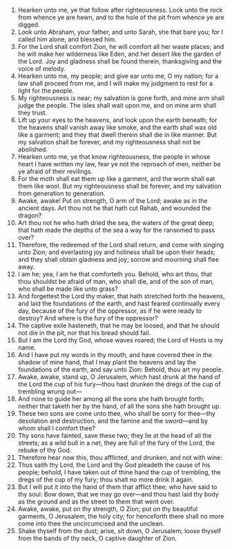 1. Hearken unto me, ye that follow after righteousness. Look unto the rock from whence ye are hewn, and to the hole of the pit from whence ye are digged.
2. Look unto Abraham, your father, and unto Sarah, she that bare you; for I called him alone, and blessed him.
3. For the Lord shall comfort Zion, he will comfort all her waste places; and he will make her wilderness like Eden, and her desert like the garden of the Lord. Joy and gladness shall be found therein, thanksgiving and the voice of melody.
4. Hearken unto me, my people; and give ear unto me, O my nation; for a law shall proceed from me, and I will make my judgment to rest for a light for the people.
5. My righteousness is near; my salvation is gone forth, and mine arm shall judge the people. The isles shall wait upon me, and on mine arm shall they trust.
6. Lift up your eyes to the heavens, and look upon the earth beneath; for the heavens shall vanish away like smoke, and the earth shall wax old like a garment; and they that dwell therein shall die in like manner. But my salvation shall be forever, and my righteousness shall not be abolished.
7. Hearken unto me, ye that know righteousness, the people in whose heart I have written my law, fear ye not the reproach of men, neither be ye afraid of their revilings.
8. For the moth shall eat them up like a garment, and the worm shall eat them like wool. But my righteousness shall be forever, and my salvation from generation to generation.
9. Awake, awake! Put on strength, O arm of the Lord; awake as in the ancient days. Art thou not he that hath cut Rahab, and wounded the dragon?
10. Art thou not he who hath dried the sea, the waters of the great deep; that hath made the depths of the sea a way for the ransomed to pass over?
11. Therefore, the redeemed of the Lord shall return, and come with singing unto Zion; and everlasting joy and holiness shall be upon their heads; and they shall obtain gladness and joy; sorrow and mourning shall flee away.
12. I am he; yea, I am he that comforteth you. Behold, who art thou, that thou shouldst be afraid of man, who shall die, and of the son of man, who shall be made like unto grass?
13. And forgettest the Lord thy maker, that hath stretched forth the heavens, and laid the foundations of the earth, and hast feared continually every day, because of the fury of the oppressor, as if he were ready to destroy? And where is the fury of the oppressor?
14. The captive exile hasteneth, that he may be loosed, and that he should not die in the pit, nor that his bread should fail.
15. But I am the Lord thy God, whose waves roared; the Lord of Hosts is my name.
16. And I have put my words in thy mouth, and have covered thee in the shadow of mine hand, that I may plant the heavens and lay the foundations of the earth, and say unto Zion: Behold, thou art my people.
17. Awake, awake, stand up, O Jerusalem, which hast drunk at the hand of the Lord the cup of his fury—thou hast drunken the dregs of the cup of trembling wrung out—
18. And none to guide her among all the sons she hath brought forth; neither that taketh her by the hand, of all the sons she hath brought up.
19. These two sons are come unto thee, who shall be sorry for thee—thy desolation and destruction, and the famine and the sword—and by whom shall I comfort thee?
20. Thy sons have fainted, save these two; they lie at the head of all the streets; as a wild bull in a net, they are full of the fury of the Lord, the rebuke of thy God.
21. Therefore hear now this, thou afflicted, and drunken, and not with wine:
22. Thus saith thy Lord, the Lord and thy God pleadeth the cause of his people; behold, I have taken out of thine hand the cup of trembling, the dregs of the cup of my fury; thou shalt no more drink it again.
23. But I will put it into the hand of them that afflict thee; who have said to thy soul: Bow down, that we may go over—and thou hast laid thy body as the ground and as the street to them that went over.
24. Awake, awake, put on thy strength, O Zion; put on thy beautiful garments, O Jerusalem, the holy city; for henceforth there shall no more come into thee the uncircumcised and the unclean.
25. Shake thyself from the dust; arise, sit down, O Jerusalem; loose thyself from the bands of thy neck, O captive daughter of Zion.
